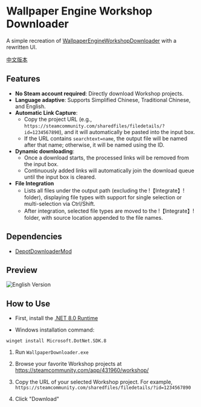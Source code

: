 # Wallpaper Engine Workshop Downloader

A simple recreation of [WallpaperEngineWorkshopDownloader](https://github.com/oureveryday/WallpaperEngineWorkshopDownloader) with a rewritten UI.

[中文版本](README_zh-TW.md)

## Features

- **No Steam account required**: Directly download Workshop projects.
- **Language adaptive**: Supports Simplified Chinese, Traditional Chinese, and English.
- **Automatic Link Capture**:
  - Copy the project URL (e.g., `https://steamcommunity.com/sharedfiles/filedetails/?id=1234567890`), and it will automatically be pasted into the input box.
  - If the URL contains `searchtext=name`, the output file will be named after that name; otherwise, it will be named using the ID.
- **Dynamic downloading**:
  - Once a download starts, the processed links will be removed from the input box.
  - Continuously added links will automatically join the download queue until the input box is cleared.
- **File Integration**  
  - Lists all files under the output path (excluding the !【Integrate】! folder), displaying file types with support for single selection or multi-selection via Ctrl/Shift.  
  - After integration, selected file types are moved to the !【Integrate】! folder, with source location appended to the file names.

## Dependencies

- [DepotDownloaderMod](https://github.com/oureveryday/DepotDownloaderMod)

## Preview

![English Version](https://github.com/user-attachments/assets/508c7cd3-f88f-4ff4-823c-8d5d005c41f8)

## How to Use

* First, install the [.NET 8.0 Runtime](https://dotnet.microsoft.com/download/dotnet/8.0/runtime)

* Windows installation command:
```
winget install Microsoft.DotNet.SDK.8
```

1. Run `WallpaperDownloader.exe`

2. Browse your favorite Workshop projects at <https://steamcommunity.com/app/431960/workshop/>

3. Copy the URL of your selected Workshop project. For example, `https://steamcommunity.com/sharedfiles/filedetails/?id=1234567890`

4. Click "Download"